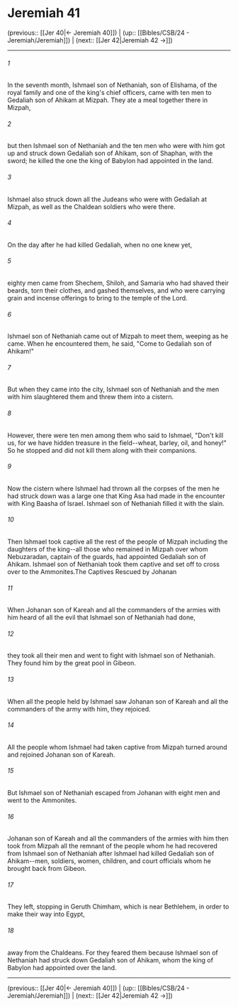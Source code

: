 # Jeremiah 41

(previous:: [[Jer 40|← Jeremiah 40]]) | (up:: [[Bibles/CSB/24 - Jeremiah/Jeremiah]]) | (next:: [[Jer 42|Jeremiah 42 →]])

***


###### 1 
In the seventh month, Ishmael son of Nethaniah, son of Elishama, of the royal family and one of the king's chief officers, came with ten men to Gedaliah son of Ahikam at Mizpah. They ate a meal together there in Mizpah, 

###### 2 
but then Ishmael son of Nethaniah and the ten men who were with him got up and struck down Gedaliah son of Ahikam, son of Shaphan, with the sword; he killed the one the king of Babylon had appointed in the land. 

###### 3 
Ishmael also struck down all the Judeans who were with Gedaliah at Mizpah, as well as the Chaldean soldiers who were there. 

###### 4 
On the day after he had killed Gedaliah, when no one knew yet, 

###### 5 
eighty men came from Shechem, Shiloh, and Samaria who had shaved their beards, torn their clothes, and gashed themselves, and who were carrying grain and incense offerings to bring to the temple of the Lord. 

###### 6 
Ishmael son of Nethaniah came out of Mizpah to meet them, weeping as he came. When he encountered them, he said, "Come to Gedaliah son of Ahikam!" 

###### 7 
But when they came into the city, Ishmael son of Nethaniah and the men with him slaughtered them and threw them into a cistern. 

###### 8 
However, there were ten men among them who said to Ishmael, "Don't kill us, for we have hidden treasure in the field--wheat, barley, oil, and honey!" So he stopped and did not kill them along with their companions. 

###### 9 
Now the cistern where Ishmael had thrown all the corpses of the men he had struck down was a large one that King Asa had made in the encounter with King Baasha of Israel. Ishmael son of Nethaniah filled it with the slain. 

###### 10 
Then Ishmael took captive all the rest of the people of Mizpah including the daughters of the king--all those who remained in Mizpah over whom Nebuzaradan, captain of the guards, had appointed Gedaliah son of Ahikam. Ishmael son of Nethaniah took them captive and set off to cross over to the Ammonites.The Captives Rescued by Johanan 

###### 11 
When Johanan son of Kareah and all the commanders of the armies with him heard of all the evil that Ishmael son of Nethaniah had done, 

###### 12 
they took all their men and went to fight with Ishmael son of Nethaniah. They found him by the great pool in Gibeon. 

###### 13 
When all the people held by Ishmael saw Johanan son of Kareah and all the commanders of the army with him, they rejoiced. 

###### 14 
All the people whom Ishmael had taken captive from Mizpah turned around and rejoined Johanan son of Kareah. 

###### 15 
But Ishmael son of Nethaniah escaped from Johanan with eight men and went to the Ammonites. 

###### 16 
Johanan son of Kareah and all the commanders of the armies with him then took from Mizpah all the remnant of the people whom he had recovered from Ishmael son of Nethaniah after Ishmael had killed Gedaliah son of Ahikam--men, soldiers, women, children, and court officials whom he brought back from Gibeon. 

###### 17 
They left, stopping in Geruth Chimham, which is near Bethlehem, in order to make their way into Egypt, 

###### 18 
away from the Chaldeans. For they feared them because Ishmael son of Nethaniah had struck down Gedaliah son of Ahikam, whom the king of Babylon had appointed over the land.

***

(previous:: [[Jer 40|← Jeremiah 40]]) | (up:: [[Bibles/CSB/24 - Jeremiah/Jeremiah]]) | (next:: [[Jer 42|Jeremiah 42 →]])
